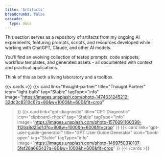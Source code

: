 ```yaml
---
title: 'Artifacts'
breadcrumbs: false
cascade:
  type: docs
---
```


This section serves as a repository of artifacts from my ongoing AI experiments, featuring prompts, scripts, and resources developed while working with ChatGPT, Claude, and other AI models.

You'll find an evolving collection of tested prompts, code snippets, workflow templates, and generated assets - all documented with context and practical applications.

Think of this as both a living laboratory and a toolbox.

{{< cards >}}
  {{< card 
    link="thought-partner" 
    title="Thought Partner" 
    icon="light-bulb" 
    tag="Stable"
    tagType="info"
    image="https://images.unsplash.com/photo-1474631245212-32dc3c8310c6?q=80&w=1000&h=600&fit=crop"
  >}}
  {{< card 
    link="gpt-diagnostic" 
    title="GPT Diagnostic" 
    icon="clipboard-check"
    tag="Stable"
    tagType="info"
    image="https://images.unsplash.com/photo-1576091160399-112ba8d25d1d?q=80&w=1000&h=600&fit=crop"
  >}}
  {{< card 
    link="gpt-user-guide-generator" 
    title="GPT User Guide Generator" 
    icon="book-open" 
    tag="Stable"
    tagType="info"
    image="https://images.unsplash.com/photo-1499750310107-5fef28a66643?q=80&w=1000&h=600&fit=crop"
  >}} 
{{< /cards >}}